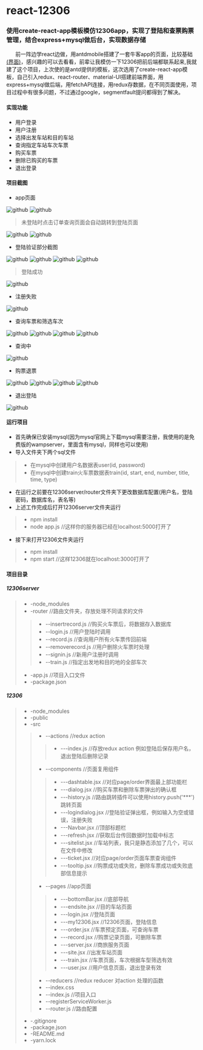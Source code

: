# react-12306
### 使用create-react-app模板模仿12306app，实现了登陆和查票购票管理，结合express+mysql做后台，实现数据存储
       前一阵边学react边做，用antdmobile搭建了一套牛客app的页面，比较基础[(界面)](https://github.com/jinqiang12345/rreact-niukeAPP)，感兴趣的可以去看看，前辈让我模仿一下12306把前后端都联系起来,我就建了这个项目，上次使的是antd提供的模板，这次选用了create-react-app模板，自己引入redux、react-router、material-UI搭建前端界面，用express+mysql做后端，用fetchAPI连接，用redux存数据，在不同页面使用，项目过程中有很多问题，不过通过google，segmentfault提问都得到了解决。
#### 实现功能
* 用户登录
* 用户注册
* 选择出发车站和目的车站
* 查询指定车站车次车票
* 购买车票
* 删除已购买的车票
* 退出登录
#### 项目截图
* app页面

![github](https://github.com/jinqiang12345/react-12306/blob/master/screenshots/%E8%BD%A6%E7%A5%A8%E6%9F%A5%E8%AF%A2%E9%A1%B5%E9%9D%A2.png "github")
![github](https://github.com/jinqiang12345/react-12306/blob/master/screenshots/%E5%95%86%E6%97%85%E6%9C%8D%E5%8A%A1%E9%A1%B5%E9%9D%A2.png "github")
> 未登陆时点击订单查询页面会自动跳转到登陆页面

![github](https://github.com/jinqiang12345/react-12306/blob/master/screenshots/%E8%AE%A2%E5%8D%95.png "github")
![github](https://github.com/jinqiang12345/react-12306/blob/master/screenshots/12306%E9%A1%B5%E9%9D%A2.png "github")
* 登陆验证部分截图

![github](https://github.com/jinqiang12345/react-12306/blob/master/screenshots/%E7%99%BB%E9%99%86%E9%A1%B5%E9%9D%A2.png "github")
![github](https://github.com/jinqiang12345/react-12306/blob/master/screenshots/%E7%99%BB%E9%99%86.png "github")
![github](https://github.com/jinqiang12345/react-12306/blob/master/screenshots/%E8%B4%A6%E5%8F%B7%E6%88%96%E5%AF%86%E7%A0%81%E9%94%99%E8%AF%AF.png "github")
![github](https://github.com/jinqiang12345/react-12306/blob/master/screenshots/%E6%89%8B%E6%9C%BA%E5%8F%B7%E6%A0%BC%E5%BC%8F%E9%94%99%E8%AF%AF.png "github")
> 登陆成功

![github](https://github.com/jinqiang12345/react-12306/blob/master/screenshots/%E5%B7%B2%E7%99%BB%E9%99%86.png "github")
* 注册失败

![github](https://github.com/jinqiang12345/react-12306/blob/master/screenshots/%E6%B3%A8%E5%86%8C%E5%A4%B1%E8%B4%A5.png "github")
* 查询车票和筛选车次

![github](https://github.com/jinqiang12345/react-12306/blob/master/screenshots/%E8%BD%A6%E7%A5%A8%E6%9F%A5%E8%AF%A2.png "github")
![github](https://github.com/jinqiang12345/react-12306/blob/master/screenshots/%E8%BD%A6%E7%A5%A8%E6%9F%A5%E8%AF%A22.png "github")
![github](https://github.com/jinqiang12345/react-12306/blob/master/screenshots/%E8%BD%A6%E7%A5%A8%E7%AD%9B%E9%80%891.png "github")
![github](https://github.com/jinqiang12345/react-12306/blob/master/screenshots/%E8%BD%A6%E7%A5%A8%E7%AD%9B%E9%80%892.png "github")
* 查询中

![github](https://github.com/jinqiang12345/react-12306/blob/master/screenshots/%E6%9F%A5%E8%AF%A2loading.png "github")

* 购票退票

![github](https://github.com/jinqiang12345/react-12306/blob/master/screenshots/%E8%B4%AD%E4%B9%B0%E8%BD%A6%E7%A5%A8.png "github")
![github](https://github.com/jinqiang12345/react-12306/blob/master/screenshots/%E8%B4%AD%E4%B9%B0%E6%88%90%E5%8A%9F.png "github")
![github](https://github.com/jinqiang12345/react-12306/blob/master/screenshots/%E5%88%A0%E9%99%A4%E8%AE%A2%E5%8D%95.png "github")
![github](https://github.com/jinqiang12345/react-12306/blob/master/screenshots/%E5%88%A0%E9%99%A4%E6%88%90%E5%8A%9F.png "github")
* 退出登陆

![github](https://github.com/jinqiang12345/react-12306/blob/master/screenshots/%E9%80%80%E5%87%BA%E7%99%BB%E5%BD%95.png "github")


#### 运行项目
* 首先确保已安装mysql(因为mysql官网上下载mysql需要注册，我使用的是免费版的wampserver，里面含有mysql，同样也可以使用)
* 导入文件夹下两个sql文件
>* 在mysql中创建用户名数据表user(id, password)
>* 在mysql中创建train火车票数据表train(id, start, end, number, title, time, type)
* 在运行之前要在12306server/router文件夹下更改数据库配置(用户名，登陆密码，数据库名，表名等)
* 上述工作完成后打开12306server文件夹运行
>* npm install
>* node app.js
> //这样你的服务器已经在localhost:5000打开了
* 接下来打开12306文件夹运行
>* npm install
>* npm start //这样12306就在localhost:3000打开了

#### 项目目录
##### 12306server
>* -node_modules
>* -router //路由文件夹，存放处理不同请求的文件
>>* --insertrecord.js //购买火车票后，将数据存入数据库
>>* --login.js //用户登陆时调用
>>* --record.js //查询用户所有火车票传回前端
>>* --removerecord.js //用户删除火车票时处理
>>* --signin.js //新用户注册时调用
>>* --train.js //指定出发地和目的地的全部车次
>* -app.js //项目入口文件
>* -package.json

##### 12306
>* -node_modules
>* -public
>* -src
>>* --actions //redux action
>>>* ---index.js //存放redux action 例如登陆后保存用户名，退出登陆后删除记录
>>* --components //页面复用组件
>>>* ---dashtable.jsx //对应page/order界面最上部功能栏
>>>* ---dialog.jsx //购买车票和删除车票弹出的确认框
>>>* ---history.js //路由跳转插件可以使用history.push('***')跳转页面
>>>* ---logindialog.jsx //登陆验证弹出框，例如输入为空或错误，注册失败
>>>* ---Navbar.jsx //顶部标题栏
>>>* ---refresh.jsx //获取后台传回数据时加载中标志
>>>* ---sitelist.jsx //车站列表，我只是静态添加了几个，可以在文件中修改
>>>* ---ticket.jsx //对应page/order页面车票查询组件
>>>* ---tooltip.jsx //购票成功或失败，删除车票成功或失败底部信息提示
>>* --pages //app页面
>>>* ---bottomBar.jsx //底部导航
>>>* ---endsite.jsx //目的车站页面
>>>* ---login.jsx //登陆页面
>>>* ---my12306.jsx //12306页面，登陆信息
>>>* ---order.jsx //车票预定页面，可查询车票
>>>* ---record.jsx //购票记录页面，可删除车票
>>>* ---server.jsx //商旅服务页面
>>>* ---site.jsx //出发车站页面
>>>* ---train.jsx //车票页面，车次根据车型筛选有效
>>>* ---user.jsx //用户信息页面，退出登录有效
>>* --reducers //redux reducer 对action 处理的函数
>>* --index.css
>>* --index.js //项目入口
>>* --registerServiceWorker.js
>>* --router.js //路由配置
>* -.gitignore
>* -package.json
>* -README.md
>* -yarn.lock


